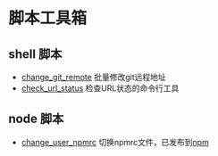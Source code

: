 # 脚本工具箱

## shell 脚本
- [change_git_remote](./change_git_remote/index.sh) 批量修改git远程地址
- [check_url_status](./check_url_status/README.md) 检查URL状态的命令行工具


## node 脚本
- [change_user_npmrc](./change_user_npmrc/README.md) 切换npmrc文件，已发布到[npm](https://www.npmjs.com/package/change_user_npmrc)
